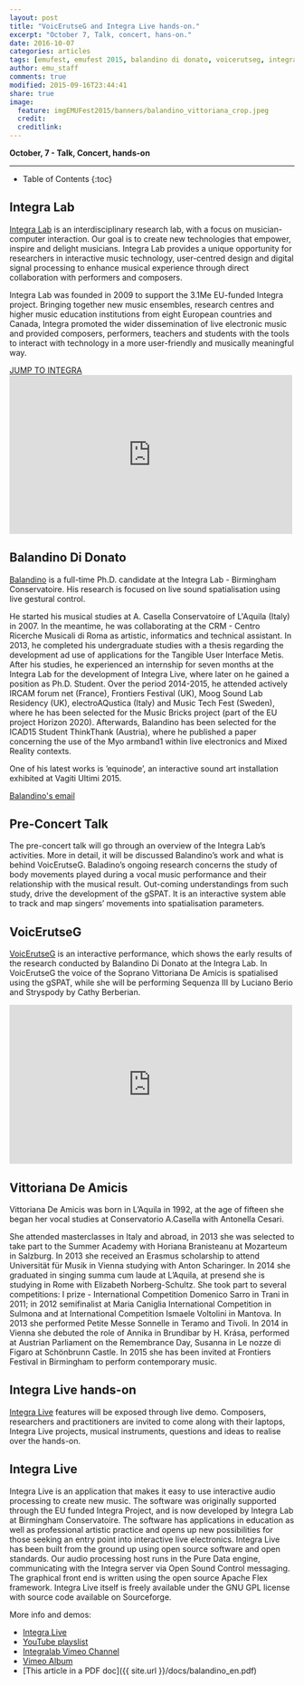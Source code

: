 ```yaml
---
layout: post
title: "VoicErutseG and Integra Live hands-on."
excerpt: "October 7, Talk, concert, hans-on."
date: 2016-10-07
categories: articles
tags: [emufest, emufest 2015, balandino di donato, voicerutseg, integra, integra lab, integra live, talk, concert, hands-on, vittoriana de amicis, video]
author: emu_staff
comments: true
modified: 2015-09-16T23:44:41
share: true
image:
  feature: imgEMUFest2015/banners/balandino_vittoriana_crop.jpeg
  credit:
  creditlink:
---
```


**October, 7 - Talk, Concert, hands-on**

---

* Table of Contents
{:toc}

## Integra Lab

[Integra Lab](http://integra.io/lab) is an interdisciplinary research lab, with
a focus on musician-computer interaction. Our goal is to create new technologies
that empower, inspire and delight musicians. Integra Lab provides a unique
opportunity for researchers in interactive music technology, user-centred
design and digital signal processing to enhance musical experience through
direct collaboration with performers and composers.   

Integra Lab was founded in 2009 to support the 3.1Me EU-funded Integra project.
Bringing together new music ensembles, research centres and higher music
education institutions from eight European countries and Canada, Integra
promoted the wider dissemination of live electronic music and provided
composers, performers, teachers and students with the tools to interact with
technology in a more user-friendly and musically meaningful way.

<div markdown="0">
  <a href="http://integra.io/lab"
    class="btn">JUMP TO INTEGRA</a>
</div>

<!-- <iframe width="560" height="315" src="//www.youtube.com/embed/pdSp4Y4GOQs" frameborder="0"> </iframe> -->

<iframe src="https://player.vimeo.com/video/123960927"
  width="500"
  height="281"
  frameborder="0"
  webkitallowfullscreen
  mozallowfullscreen
  allowfullscreen>
</iframe>

## Balandino Di Donato

[Balandino](http://www.balandinodidonato.com) is a full-time Ph.D. candidate at
the Integra Lab - Birmingham Conservatoire. His research is focused on live
sound spatialisation using live gestural control.

He started his musical studies at A. Casella Conservatoire of L'Aquila (Italy)
in 2007. In the meantime, he was collaborating at the CRM - Centro Ricerche
Musicali di Roma as artistic, informatics and technical assistant.
In 2013, he completed his undergraduate studies with a thesis regarding the
development ad use of applications for the Tangible User Interface Metis.
After his studies, he experienced an internship for seven months at the
Integra Lab for the development of Integra Live, where later on he gained a
position as Ph.D. Student.
Over the period 2014-2015, he attended actively IRCAM forum net (France),
Frontiers Festival (UK), Moog Sound Lab Residency (UK), electroAQustica (Italy)
and Music Tech Fest (Sweden), where he has been selected for the Music Bricks
project (part of the EU project Horizon 2020). Afterwards, Balandino has been
selected for the ICAD15 Student ThinkThank (Austria), where he published a
paper concerning the use of the Myo armband1 within live electronics and
Mixed Reality contexts.

One of his latest works is ’equinode’, an interactive sound art installation
exhibited at Vagiti Ultimi 2015.

[Balandino's email](balandino.didonato@mail.bcu.ac.uk)

## Pre-Concert Talk

The pre-concert talk will go through an overview of the Integra Lab’s activities.
More in detail, it will be discussed Balandino’s work and what is behind VoicErutseG.
Baladino’s ongoing research concerns the study of body movements played during
a vocal music performance and their relationship with the musical result.
Out-coming understandings from such study, drive the development of the gSPAT.
It is an interactive system able to track and map singers’ movements into
spatialisation parameters.

## VoicErutseG

[VoicErutseG](http://www.balandinodidonato.com/publications-and-works/voicerutseg-v0-1/)
is an interactive performance, which shows the early results of the research
conducted by Balandino Di Donato at the Integra Lab.
In VoicErutseG the voice of the Soprano Vittoriana De Amicis is spatialised
using the gSPAT, while she will be performing Sequenza III by Luciano Berio
and Stryspody by Cathy Berberian.

<iframe src="https://player.vimeo.com/video/124190457"
  width="500"
  height="281"
  frameborder="0"
  webkitallowfullscreen
  mozallowfullscreen
  allowfullscreen>
</iframe>

## Vittoriana De Amicis
Vittoriana De Amicis was born in L’Aquila in 1992, at the age of fifteen she
began her vocal studies at Conservatorio A.Casella with Antonella Cesari.

She attended masterclasses in Italy and abroad,
in 2013 she was selected to take part to the Summer Academy with Horiana Branisteanu
at Mozarteum in Salzburg. In 2013 she received an Erasmus scholarship to attend
Universität für Musik in Vienna studying with Anton Scharinger.
In 2014 she graduated in singing summa cum laude at L’Aquila, at presend she is
studying in Rome with Elizabeth Norberg-Schultz.
She took part to several competitions: I prize - International Competition
Domenico Sarro in Trani in 2011; in 2012 semifinalist at Maria Caniglia
International Competition in Sulmona and at International Competition Ismaele
Voltolini in Mantova. In 2013 she performed Petite Messe Sonnelle in Teramo and
Tivoli. In 2014 in Vienna she debuted the role of Annika in Brundibar by H.
Krása, performed at Austrian Parliament on the Remembrance Day, Susanna in Le nozze di
Figaro at Schönbrunn Castle. In 2015 she has been invited at Frontiers Festival in
Birmingham to perform contemporary music.

## Integra Live hands-on

[Integra Live](http://www.integralive.org) features will be exposed through
live demo. Composers, researchers and practitioners are invited to come along
with their laptops, Integra Live projects, musical instruments, questions
and ideas to realise over the hands-on.

## Integra Live

Integra Live is an application that makes it easy to use interactive audio
processing to create new music. The software was originally supported through
the EU funded Integra Project, and is now developed by Integra Lab at
Birmingham Conservatoire. The software has applications in education as well as
professional artistic practice and opens up new possibilities for those
seeking an entry point into interactive live electronics.
Integra Live has been built from the ground up using open source software and
open standards. Our audio processing host runs in the Pure Data engine,
communicating with the Integra server via Open Sound Control messaging.
The graphical front end is written using the open source Apache Flex framework.
Integra Live itself is freely available under the GNU GPL license with source
code available on Sourceforge.

More info and demos:

 - [Integra Live](http://www.integralive.org)
 - [YouTube playslist](https://www.youtube.com/playlist?list=PLprdGlLGoRugBkSX2m7Uq4LlvFGp79VDK)
 - [Integralab Vimeo Channel](https://vimeo.com/channels/integralab)
 - [Vimeo Album](https://vimeo.com/album/3313801)
 - [This article in a PDF doc]({{ site.url }}/docs/balandino_en.pdf)
